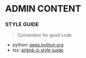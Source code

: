 # ADMIN CONTENT


### STYLE GUIDE

> Convention for good code
- python: [peps.python.org](https://peps.python.org/pep-0000/#numerical-index)
- tsx: [airbnb.io style guide](https://airbnb.io/javascript/react/)

